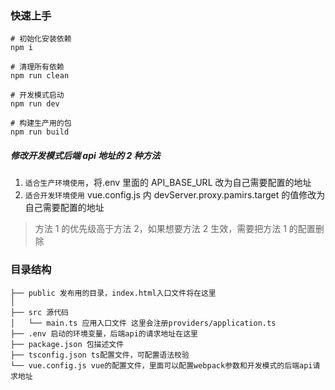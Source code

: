 ### 快速上手

```
# 初始化安装依赖
npm i

# 清理所有依赖
npm run clean

# 开发模式启动
npm run dev

# 构建生产用的包
npm run build

```

##### 修改开发模式后端 api 地址的 2 种方法

1. `适合生产环境使用`，将.env 里面的 API_BASE_URL 改为自己需要配置的地址
2. `适合开发环境使用` vue.config.js 内 devServer.proxy.pamirs.target 的值修改为自己需要配置的地址

> 方法 1 的优先级高于方法 2，如果想要方法 2 生效，需要把方法 1 的配置删除

### 目录结构

```
├── public 发布用的目录，index.html入口文件将在这里
│
├── src 源代码
│   └── main.ts 应用入口文件 这里会注册providers/application.ts
├── .env 启动的环境变量，后端api的请求地址在这里
├── package.json 包描述文件
├── tsconfig.json ts配置文件，可配置语法校验
└── vue.config.js vue的配置文件，里面可以配置webpack参数和开发模式的后端api请求地址

```
